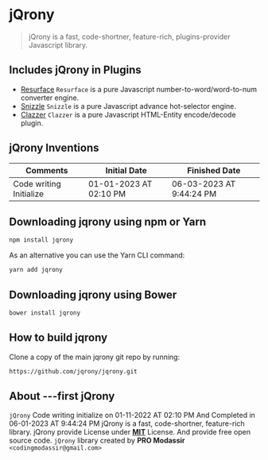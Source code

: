 # jQrony

> jQrony is a fast, code-shortner, feature-rich, plugins-provider Javascript library.

## Includes jQrony in Plugins
* [Resurface](https://jqrony.ml/resurface/) `Resurface` is a pure Javascript number-to-word/word-to-num converter engine.
* [Snizzle](https://jqrony.ml/snizzle/) `Snizzle` is a pure Javascript advance hot-selector engine.
* [Clazzer](https://jqrony.ml/clazzer/) `Clazzer` is a pure Javascript HTML-Entity encode/decode plugin.

## jQrony Inventions

Comments                | Initial Date           | Finished Date
------------------------|------------------------|---------------------------
Code writing Initialize | 01-01-2023 AT 02:10 PM | 06-03-2023 AT 9:44:24 PM

## Downloading jqrony using npm or Yarn
```sh
npm install jqrony
```
As an alternative you can use the Yarn CLI command:
```sh
yarn add jqrony
```

## Downloading jqrony using Bower
```sh
bower install jqrony
```

## How to build jqrony
Clone a copy of the main jqrony git repo by running:
```sh
https://github.com/jqrony/jqrony.git
```

## About ---first jQrony
`jQrony` Code writing initialize on 01-11-2022 AT 02:10 PM And Completed in 06-01-2023 AT 9:44:24 PM jQrony is a fast, code-shortner, feature-rich library. jQrony provide License under [**MIT**](https://github.com/jqrony/jqrony/blob/main/LICENSE) License. And provide free open source code. `jQrony` library created by **PRO Modassir** `<codingmodassir@gmail.com>`  
